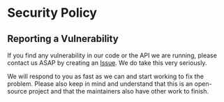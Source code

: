 # Security Policy

## Reporting a Vulnerability

If you find any vulnerability in our code or the API we are running, please
contact us ASAP by creating an
[Issue](https://github.com/neo7337/trekYourWorld/issues/new). We do take this
very seriously.

We will respond to you as fast as we can and start working to fix the problem.
Please also keep in mind and understand that this is an open-source project and
that the maintainers also have other work to finish.